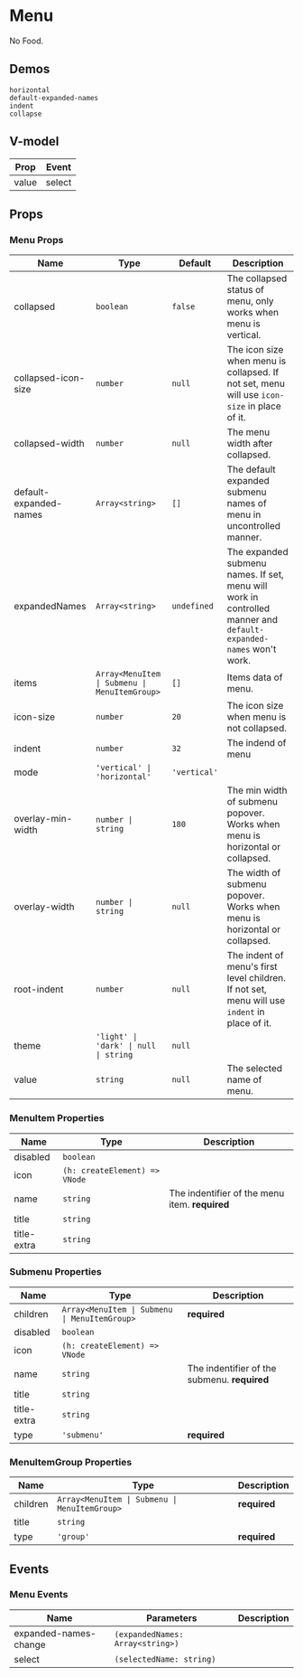 # Menu
<!--single-column-->
No Food.
## Demos
```demo
horizontal
default-expanded-names
indent
collapse
```

## V-model
|Prop|Event|
|-|-|
|value|select|

## Props
### Menu Props
|Name|Type|Default|Description|
|-|-|-|-|
|collapsed|`boolean`|`false`|The collapsed status of menu, only works when menu is vertical.|
|collapsed-icon-size|`number`|`null`|The icon size when menu is collapsed. If not set, menu will use `icon-size` in place of it.|
|collapsed-width|`number`|`null`|The menu width after collapsed.|
|default-expanded-names|`Array<string>`|`[]`|The default expanded submenu names of menu in uncontrolled manner.|
|expandedNames|`Array<string>`|`undefined`|The expanded submenu names. If set, menu will work in controlled manner and `default-expanded-names` won't work.|
|items|`Array<MenuItem \| Submenu \| MenuItemGroup>`|`[]`|Items data of menu.|
|icon-size|`number`|`20`|The icon size when menu is not collapsed.|
|indent|`number`|`32`|The indend of menu|
|mode|`'vertical' \| 'horizontal'`|`'vertical'`||
|overlay-min-width|`number \| string`|`180`|The min width of submenu popover. Works when menu is horizontal or collapsed.|
|overlay-width|`number \| string`|`null`|The width of submenu popover. Works when menu is horizontal or collapsed.|
|root-indent|`number`|`null`|The indent of menu's first level children. If not set, menu will use `indent` in place of it.|
|theme|`'light' \| 'dark' \| null \| string`|`null`||
|value|`string`|`null`|The selected name of menu.|

### MenuItem Properties
|Name|Type|Description|
|-|-|-|
|disabled|`boolean`||
|icon|`(h: createElement) => VNode`||
|name|`string`|The indentifier of the menu item. **required**|
|title|`string`||
|title-extra|`string`||

### Submenu Properties
|Name|Type|Description|
|-|-|-|
|children|`Array<MenuItem \| Submenu \| MenuItemGroup>`|**required**|
|disabled|`boolean`||
|icon|`(h: createElement) => VNode`||
|name|`string`|The indentifier of the submenu. **required**|
|title|`string`||
|title-extra|`string`||
|type|`'submenu'`|**required**|

### MenuItemGroup Properties
|Name|Type|Description|
|-|-|-|
|children|`Array<MenuItem \| Submenu \| MenuItemGroup>`|**required**|
|title|`string`||
|type|`'group'`|**required**|

## Events
### Menu Events
|Name|Parameters|Description|
|-|-|-|
|expanded-names-change|`(expandedNames: Array<string>)`||
|select|`(selectedName: string)`||
